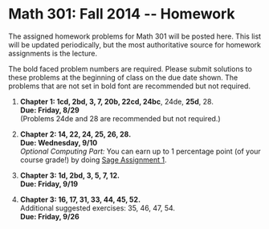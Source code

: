 Math 301: Fall 2014 -- Homework
===============================

The assigned homework problems for Math 301 will be posted here.
This list will be updated periodically, but the most authoritative 
source for homework assignments is the lecture.

The bold faced problem numbers are required. Please submit solutions to these
problems at the beginning of class on the due date shown.  The problems that are
not set in bold font are recommended but not required.

1. **Chapter 1: 1cd, 2bd, 3, 7, 20b, 22cd, 24bc**, 24de, **25d**, 28.  
   **Due: Friday, 8/29**  
   (Problems 24de and 28 are recommended but not required.)

2. **Chapter 2: 14, 22, 24, 25, 26, 28.**  
   **Due: Wednesday, 9/10**  
   *Optional Computing Part:* You can earn up to 1 percentage point (of your
    course grade!) by doing [Sage Assignment 1](https://github.com/williamdemeo/Math301-Fall2014/tree/master/sage). 

3. **Chapter 3: 1d, 2bd, 3, 5, 7, 12.**  
   **Due: Friday, 9/19**  

4. **Chapter 3: 16, 17, 31, 33, 44, 45, 52.**  
   Additional suggested exercises: 35, 46, 47, 54.  
   **Due: Friday, 9/26**  
